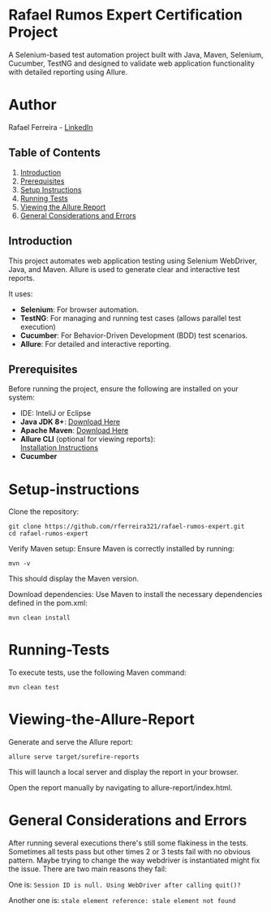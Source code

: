 # Rafael Rumos Expert Certification Project

A Selenium-based test automation project built with Java, Maven, Selenium, Cucumber, TestNG and designed to validate web application functionality with detailed reporting using Allure.

# Author
Rafael Ferreira - [LinkedIn](https://www.linkedin.com/in/rafael--ferreira/)

## Table of Contents
1. [Introduction](#introduction)
2. [Prerequisites](#prerequisites)
3. [Setup Instructions](#setup-instructions)
4. [Running Tests](#Running-Tests)
5. [Viewing the Allure Report](#viewing-the-allure-report)
6. [General Considerations and Errors](#general-considerations-and-errors)

## Introduction
This project automates web application testing using Selenium WebDriver, Java, and Maven. Allure is used to generate clear and interactive test reports.

It uses:
- **Selenium**: For browser automation.
- **TestNG**: For managing and running test cases (allows parallel test execution)
- **Cucumber**: For Behavior-Driven Development (BDD) test scenarios.
- **Allure**: For detailed and interactive reporting.

## Prerequisites
Before running the project, ensure the following are installed on your system:
- IDE: InteliJ or Eclipse
- **Java JDK 8+**: [Download Here](https://www.oracle.com/java/technologies/javase-downloads.html)
- **Apache Maven**: [Download Here](https://maven.apache.org/download.cgi)
- **Allure CLI** (optional for viewing reports):  
  [Installation Instructions](https://docs.qameta.io/allure/#_installing_a_commandline)
- **Cucumber**

# Setup-instructions
Clone the repository:
```
git clone https://github.com/rferreira321/rafael-rumos-expert.git
cd rafael-rumos-expert
```
Verify Maven setup: Ensure Maven is correctly installed by running:

```mvn -v```

This should display the Maven version.

Download dependencies: Use Maven to install the necessary dependencies defined in the pom.xml:

```mvn clean install```

# Running-Tests
To execute tests, use the following Maven command:

```mvn clean test```

# Viewing-the-Allure-Report
Generate and serve the Allure report:

```allure serve target/surefire-reports```

This will launch a local server and display the report in your browser.

Open the report manually by navigating to allure-report/index.html.

# General Considerations and Errors

After running several executions there's still some flakiness in the tests. Sometimes all tests pass but other times 2 or 3 tests fail with no obvious pattern.
Maybe trying to change the way webdriver is instantiated might fix the issue.
There are two main reasons they fail:

One is:
```Session ID is null. Using WebDriver after calling quit()?```

Another one is:
```stale element reference: stale element not found```
